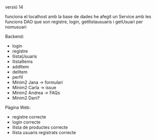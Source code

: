 versió 14

funciona el localhost amb la base de dades
he afegit un Service amb les funcions DAO que son registre, login, getllistausuaris i getUsuari per nomusuari


Backend:
- login
- registre
- llistaUsuaris
- llistaÍtems
- addItem
- delItem
- perfil
- Mínim2 Jana -> formulari
- Mínim2 Carla -> issue
- Mínim2 Andrea -> FAQs
- Mínim2 Dani?

Pàgina Web:
- registre correcte
- login correcte
- llista de productes correcte
- llista usuaris registrats correcte

